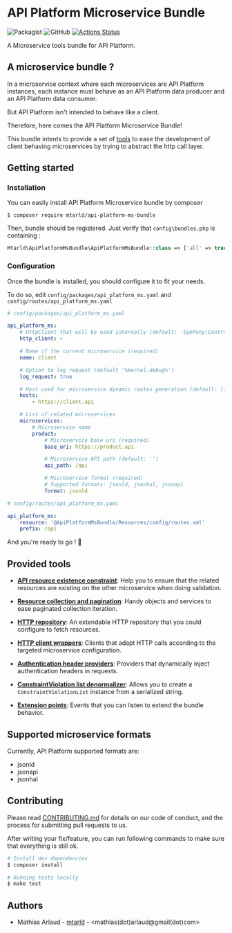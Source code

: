 # API Platform Microservice Bundle
 
![Packagist](https://img.shields.io/packagist/v/mtarld/api-platform-ms-bundle.svg)
![GitHub](https://img.shields.io/github/license/mtarld/api-platform-ms-bundle.svg)
[![Actions Status](https://github.com/mtarld/symbok-bundle/workflows/CI/badge.svg)](https://github.com/mtarld/api-platform-ms-bundle/actions)

A Microservice tools bundle for API Platform.

## A microservice bundle ?
In a microservice context where each microservices are API Platform instances,
each instance must behave as an API Platform data producer and an
API Platform data consumer.

But API Platform isn't intended to behave like a client.

Therefore, here comes the API Platform Microservice Bundle!

This bundle intents to provide a set of [tools](#provided-tools)
to ease the development of client behaving microservices by trying to abstract the http call layer.

## Getting started
### Installation
You can easily install API Platform Microservice bundle by composer
```
$ composer require mtarld/api-platform-ms-bundle
```
Then, bundle should be registered. Just verify that `config\bundles.php` is containing :
```php
Mtarld\ApiPlatformMsBundle\ApiPlatformMsBundle::class => ['all' => true],
```

### Configuration
Once the bundle is installed, you should configure it to fit your needs. 

To do so, edit `config/packages/api_platform_ms.yaml` and `config/routes/api_platform_ms.yaml`
```yaml
# config/packages/api_platform_ms.yaml

api_platform_ms:
    # HttpClient that will be used internally (default: 'Symfony\Contracts\HttpClient\HttpClientInterface')
    http_client: ~

    # Name of the current microservice (required)
    name: client

    # Option to log request (default '%kernel.debug%')
    log_request: true

    # Host used for microservice dynamic routes generation (default: [])
    hosts:
        - https://client.api

    # List of related microservices
    microservices:
        # Microservice name
        product:
            # Microservice base uri (required)
            base_uri: https://product.api

            # Microservice API path (default: '')
            api_path: /api

            # Microservice format (required)
            # Supported formats: jsonld, jsonhal, jsonapi
            format: jsonld
```
```yaml
# config/routes/api_platform_ms.yaml

api_platform_ms:
    resource: '@ApiPlatformMsBundle/Resources/config/routes.xml'
    prefix: /api
```
And you're ready to go ! :rocket:

## Provided tools
- [**API resource existence constraint**](src/Resources/doc/tools/existence-constraint.md):
  Help you to ensure that the related resources are existing on the other microservice when doing validation.
  
- [**Resource collection and pagination**](src/Resources/doc/tools/pagination.md):
  Handy objects and services to ease paginated collection iteration.
  
- [**HTTP repository**](src/Resources/doc/tools/http-repository.md):
  An extendable HTTP repository that you could configure to fetch resources.

- [**HTTP client wrappers**](src/Resources/doc/tools/http-wrapper.md):
  Clients that adapt HTTP calls according to the targeted microservice configuration.

- [**Authentication header providers**](src/Resources/doc/tools/authentication-header-provider.md):
  Providers that dynamically inject authentication headers in requests.

- [**ConstraintViolation list denormalizer**](src/Resources/doc/tools/constraint-violation-list.md):
  Allows you to create a `ConstraintViolationList` instance from a serialized string.

- [**Extension points**](src/Resources/doc/tools/extension-points.md):
  Events that you can listen to extend the bundle behavior.

## Supported microservice formats
Currently, API Platform supported formats are:
- jsonld
- jsonapi
- jsonhal

## Contributing
Please read [CONTRIBUTING.md](CONTRIBUTING.md) for details on our code of conduct, and the process for submitting pull requests to us.

After writing your fix/feature, you can run following commands to make sure that everything is still ok.

```bash
# Install dev dependencies
$ composer install

# Running tests locally
$ make test
```

## Authors
 - Mathias Arlaud - [mtarld](https://github.com/mtarld) - <mathias(dot)arlaud@gmail(dot)com>
 
